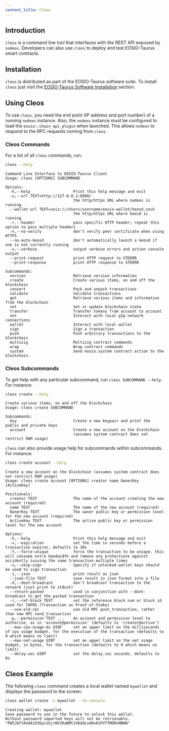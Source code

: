 ```yaml
---
content_title: Cleos
---
```


## Introduction

`cleos` is a command line tool that interfaces with the REST API exposed by `nodeos`. Developers can also use `cleos` to deploy and test EOSIO-Taurus smart contracts.

## Installation

`cleos` is distributed as part of the EOSIO-Taurus software suite. To install `cleos` just visit the [EOSIO-Taurus Software Installation](../00_install/index.md) section.

## Using Cleos

To use `cleos`, you need the end point (IP address and port number) of a running `nodeos` instance. Also, the `nodeos` instance must be configured to load the `eosio::chain_api_plugin` when launched. This allows `nodeos` to respond to the RPC requests coming from `cleos`.

### Cleos Commands

For a list of all `cleos` commands, run:

```sh
cleos --help
```

```console
Command Line Interface to EOSIO-Taurus Client
Usage: cleos [OPTIONS] SUBCOMMAND

Options:
  -h,--help                   Print this help message and exit
  -u,--url TEXT=http://127.0.0.1:8888/
                              the http/https URL where nodeos is running
  --wallet-url TEXT=unix:///Users/username/eosio-wallet/keosd.sock
                              the http/https URL where keosd is running
  -r,--header                 pass specific HTTP header; repeat this option to pass multiple headers
  -n,--no-verify              don't verify peer certificate when using HTTPS
  --no-auto-keosd             don't automatically launch a keosd if one is not currently running
  -v,--verbose                output verbose errors and action console output
  --print-request             print HTTP request to STDERR
  --print-response            print HTTP response to STDERR

Subcommands:
  version                     Retrieve version information
  create                      Create various items, on and off the blockchain
  convert                     Pack and unpack transactions
  validate                    Validate transactions
  get                         Retrieve various items and information from the blockchain
  set                         Set or update blockchain state
  transfer                    Transfer tokens from account to account
  net                         Interact with local p2p network connections
  wallet                      Interact with local wallet
  sign                        Sign a transaction
  push                        Push arbitrary transactions to the blockchain
  multisig                    Multisig contract commands
  wrap                        Wrap contract commands
  system                      Send eosio.system contract action to the blockchain.
```

### Cleos Subcommands

To get help with any particular subcommand, run `cleos SUBCOMMAND --help`. For instance:

```sh
cleos create --help
```

```console
Create various items, on and off the blockchain
Usage: cleos create SUBCOMMAND

Subcommands:
  key                         Create a new keypair and print the public and private keys
  account                     Create a new account on the blockchain
                              (assumes system contract does not restrict RAM usage)
```

`cleos` can also provide usage help for subcommands within subcommands. For instance:

```sh
cleos create account --help
```

```console
Create a new account on the blockchain (assumes system contract does not restrict RAM usage)
Usage: cleos create account [OPTIONS] creator name OwnerKey [ActiveKey]

Positionals:
  creator TEXT                The name of the account creating the new account (required)
  name TEXT                   The name of the new account (required)
  OwnerKey TEXT               The owner public key or permission level for the new account (required)
  ActiveKey TEXT              The active public key or permission level for the new account

Options:
  -h,--help                   Print this help message and exit
  -x,--expiration             set the time in seconds before a transaction expires, defaults to 30s
  -f,--force-unique           force the transaction to be unique. this will consume extra bandwidth and remove any protections against accidently issuing the same transaction multiple times
  -s,--skip-sign              Specify if unlocked wallet keys should be used to sign transaction
  -j,--json                   print result as json
  --json-file TEXT            save result in json format into a file
  -d,--dont-broadcast         don't broadcast transaction to the network (just print to stdout)
  --return-packed             used in conjunction with --dont-broadcast to get the packed transaction
  -r,--ref-block TEXT         set the reference block num or block id used for TAPOS (Transaction as Proof-of-Stake)
  --use-old-rpc               use old RPC push_transaction, rather than new RPC send_transaction
  -p,--permission TEXT ...    An account and permission level to authorize, as in 'account@permission' (defaults to 'creator@active')
  --max-cpu-usage-ms UINT     set an upper limit on the milliseconds of cpu usage budget, for the execution of the transaction (defaults to 0 which means no limit)
  --max-net-usage UINT        set an upper limit on the net usage budget, in bytes, for the transaction (defaults to 0 which means no limit)
  --delay-sec UINT            set the delay_sec seconds, defaults to 0s
```

## Cleos Example

The following `cleos` command creates a local wallet named `mywallet` and displays the password to the screen:

```sh
cleos wallet create -n mywallet --to-console
```

```console
Creating wallet: mywallet
Save password to use in the future to unlock this wallet.
Without password imported keys will not be retrievable.
"PW5JbF34UdA193Eps1bjrWVJRaNMt1VKddLn4Dx6SPVTfMDRnMBWN"
```
